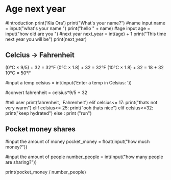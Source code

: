 # Age next year 
 #Introduction 
print('Kia Ora') 
print("What's your name?") 
#name input
name = input("what's your name ")
print("hello " + name) 
#age input 
age = input("how old are you ")
#next year
next_year = int(age) + 1
print("This time next year you will be")
print(next_year)

## Celcius -> Fahrenheit 

 (0°C × 9/5) + 32 = 32°F
 (0°C × 1.8) + 32 = 32°F
 (10°C × 1.8) + 32 = 18 + 32 
 10°C = 50°F

#input a temp
celsius = int(input('Enter a temp in Celsius: '))

#convert
fahrenheit = celsius*9/5 + 32

#tell user
print(fahrenheit, 'Fahrenheit')
elif celsius<= 17:
  print("thats not very warm")
elif celsius<= 25:
  print("ooh thats nice")
  elif celsius<=32:
  print("keep hydrated")
else : print ("run")

## Pocket money shares 

#input the amount of money 
pocket_money = float(input("how much money?"))

#input the amount of people
number_people = int(input("how many people are sharing?"))

print(pocket_money / number_people)
